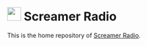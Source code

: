 # <img src="https://www.screamer-radio.com/img/screamer_radio_logo.svg" width="32" height="32" /> Screamer Radio

This is the home repository of [Screamer Radio](https://www.screamer-radio.com/).
